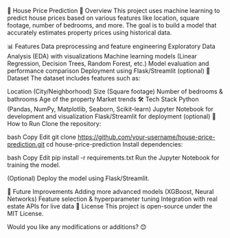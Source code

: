 🏡 House Price Prediction
📌 Overview
This project uses machine learning to predict house prices based on various features like location, square footage, number of bedrooms, and more. The goal is to build a model that accurately estimates property prices using historical data.

📊 Features
Data preprocessing and feature engineering
Exploratory Data Analysis (EDA) with visualizations
Machine learning models (Linear Regression, Decision Trees, Random Forest, etc.)
Model evaluation and performance comparison
Deployment using Flask/Streamlit (optional)
📁 Dataset
The dataset includes features such as:

Location (City/Neighborhood)
Size (Square footage)
Number of bedrooms & bathrooms
Age of the property
Market trends
🛠️ Tech Stack
Python (Pandas, NumPy, Matplotlib, Seaborn, Scikit-learn)
Jupyter Notebook for development and visualization
Flask/Streamlit for deployment (optional)
🚀 How to Run
Clone the repository:

bash
Copy
Edit
git clone https://github.com/your-username/house-price-prediction.git
cd house-price-prediction
Install dependencies:

bash
Copy
Edit
pip install -r requirements.txt
Run the Jupyter Notebook for training the model.

(Optional) Deploy the model using Flask/Streamlit.

📌 Future Improvements
Adding more advanced models (XGBoost, Neural Networks)
Feature selection & hyperparameter tuning
Integration with real estate APIs for live data
📜 License
This project is open-source under the MIT License.

Would you like any modifications or additions? 😊








